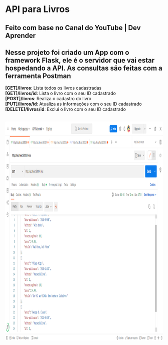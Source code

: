 # API para Livros
## Feito com base no Canal do YouTube | Dev Aprender
## Nesse projeto foi criado um App com o framework Flask, ele é o servidor que vai estar hospedando a API. As consultas são feitas com a ferramenta Postman

<p><strong>[GET]/livros</strong>: Lista todos os livros cadastradas<br>
<strong>[GET]/livros/id</strong>: Lista o livro com o seu ID cadastrado<br>
<strong>[POST]/livros</strong>: Realiza o cadastro do livro<br>
<strong>[PUT]/livros/id</strong>: Atualiza as informações com o seu ID cadastrado<br>
<strong>[DELETE]/livros/id</strong>: Exclui o livro com o seu ID cadastrado<br>
</p><br>

<div align="center">
<img  alt="GIF" src="img.png" width="1300px" height="700px" />
</div>
